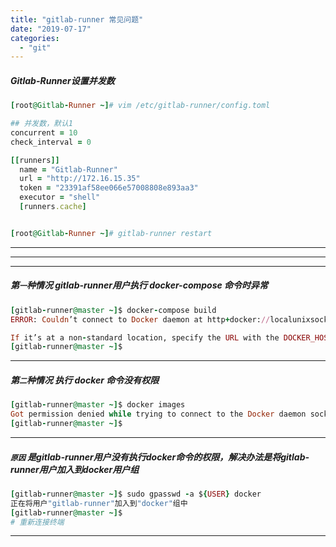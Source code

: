 ```yaml
---
title: "gitlab-runner 常见问题"
date: "2019-07-17"
categories: 
  - "git"
---
```


##### **Gitlab-Runner设置并发数**

```ruby
[root@Gitlab-Runner ~]# vim /etc/gitlab-runner/config.toml

## 并发数，默认1
concurrent = 10
check_interval = 0

[[runners]]
  name = "Gitlab-Runner"
  url = "http://172.16.15.35"
  token = "23391af58ee066e57008808e893aa3"
  executor = "shell"
  [runners.cache]


[root@Gitlab-Runner ~]# gitlab-runner restart

```

* * *

* * *

* * *

##### **第`一`种情况** gitlab-runner用户执行 docker-compose 命令时异常

```ruby
[gitlab-runner@master ~]$ docker-compose build
ERROR: Couldn’t connect to Docker daemon at http+docker://localunixsocket - is it running?

If it’s at a non-standard location, specify the URL with the DOCKER_HOST environment variable.
[gitlab-runner@master ~]$
```

* * *

##### **第`二`种情况** 执行 docker 命令没有权限

```ruby
[gitlab-runner@master ~]$ docker images
Got permission denied while trying to connect to the Docker daemon socket at unix:///var/run/docker.sock: Get http://%2Fvar%2Frun%2Fdocker.sock/v1.27/images/json: dial unix /var/run/docker.sock: connect: permission denied
[gitlab-runner@master ~]$
```

* * *

##### **`原因`** 是gitlab-runner用户没有执行docker命令的权限，解决办法是将gitlab-runner用户加入到docker用户组

```ruby
[gitlab-runner@master ~]$ sudo gpasswd -a ${USER} docker
正在将用户"gitlab-runner"加入到"docker"组中
[gitlab-runner@master ~]$
# 重新连接终端
```

* * *
